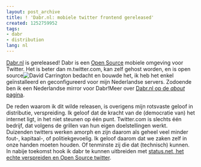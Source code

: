 ```yaml
---
layout: post_archive
title: ! 'Dabr.nl: mobiele twitter frontend gereleased'
created: 1252759952
tags:
- dabr
- distribution
lang: nl
---
```

[Dabr.nl](http://dabr.nl) is gereleased! Dabr is een [Open Source](http://code.google.com/p/dabr/) mobiele omgeving voor Twitter. Het is beter dan m.twitter.com, kan zelf gehost worden, en is open source![David Carrington](http://davidcarrington.co.uk/) bedacht en bouwde het, ik heb het enkel geïnstalleerd en geconfigureerd voor mijn Nederlandse servers. Zodoende ben ik een Nederlandse mirror voor Dabr!Meer over [Dabr.nl op de _about_ pagina](http://dabr.nl/about).

De reden waarom ik dit wilde releasen, is overigens mijn rotsvaste geloof in distributie, verspreiding. Ik geloof dat de kracht van de (democratie van) het internet ligt, in het niet steunen op één punt. Twitter.com is slechts één bedrijf, dat volgens de grillen van hun eigen doelstellingen werkt. Duizenden twitters werken amorph en zijn daarom als geheel veel minder fout-, kapitaal-, of politiekgevoelig. Ik geloof daarom dat we zaken zelf in onze handen moeten houden. Of tenminste zij die dat (technisch) kunnen. In nabije toekomst hook ik dabr te kunnen uitbreiden met [status.net, het echte verspreiden en Open Source twitter](http://status.net/). 
